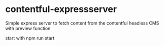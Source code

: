 # contentful-expressserver

Simple express server to fetch content from the contentful headless CMS with preview function

start with npm run start
